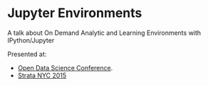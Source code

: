 # Jupyter Environments

A talk about On Demand Analytic and Learning Environments with IPython/Jupyter

Presented at:

* [Open Data Science Conference](http://opendatascicon.com/).
* [Strata NYC 2015](http://strataconf.com/big-data-conference-ny-2015/public/schedule/detail/44153)
